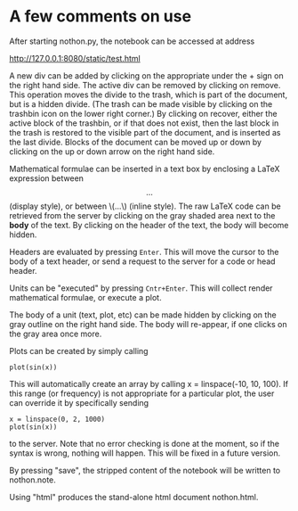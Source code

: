 A few comments on use
======

After starting nothon.py, the notebook can be accessed at address 

http://127.0.0.1:8080/static/test.html

A new div can be added by clicking on the appropriate under the + sign on the right hand side. 
The active div can be removed by clicking on remove. This operation moves the divide to the trash, 
which is part of the document, but is a hidden divide. (The trash can be made visible by clicking on 
the trashbin icon on the lower right corner.) By clicking on recover, either the active block of 
the trashbin, or if that does not exist, then the last block in the trash is restored to the visible 
part of the document, and is inserted as the last divide. Blocks of the document can be moved up or 
down by clicking on the up or down arrow on the right hand side. 

Mathematical formulae can be inserted in a text box by enclosing a LaTeX expression between 
$$...$$ (display style), or between \\(...\\) (inline style). The raw LaTeX code can be retrieved 
from the server by clicking on the gray shaded area next to the **body** of the text. By clicking 
on the header of the text, the body will become hidden. 

Headers are evaluated by pressing `Enter`. This will move the cursor to the body of a text header, 
or send a request to the server for a code or head header. 

Units can be "executed" by pressing `Cntr+Enter`. This will collect render mathematical formulae, 
or execute a plot. 

The body of a unit (text, plot, etc) can be made hidden by clicking on the gray outline 
on the right hand side. The body will re-appear, if one clicks on the gray area once more.

Plots can be created by simply calling 

	plot(sin(x))

This will automatically create an array by calling x = linspace(-10, 10, 100). If this range 
(or frequency) is not appropriate for a particular plot, the user can override it by specifically 
sending 

	x = linspace(0, 2, 1000)
	plot(sin(x))

to the server. Note that no error checking is done at the moment, so if the syntax is wrong, nothing 
will happen. This will be fixed in a future version. 

By pressing "save", the stripped content of the notebook will be written to nothon.note. 

Using "html" produces the stand-alone html document nothon.html. 
